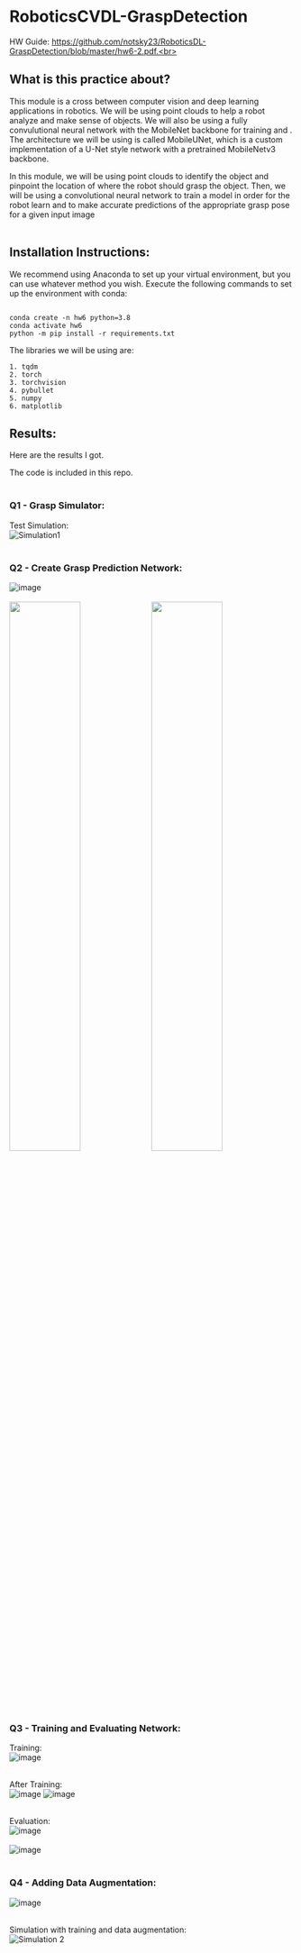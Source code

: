 # RoboticsCVDL-GraspDetection

HW Guide: https://github.com/notsky23/RoboticsDL-GraspDetection/blob/master/hw6-2.pdf.<br><br>

## What is this practice about?<br>

This module is a cross between computer vision and deep learning applications in robotics. We will be using point clouds to help a robot analyze and make sense of objects. We will also be using a fully convulutional neural network with the MobileNet backbone for training and . The architecture we will be using is called MobileUNet, which is a custom implementation of a U-Net style network with a pretrained MobileNetv3 backbone.<br>

In this module, we will be using point clouds to identify the object and pinpoint the location of where the robot should grasp the object. Then, we will be using a convolutional neural network to train a model in order for the robot learn and to make accurate predictions of the appropriate grasp pose for a given input image<br><br>

## Installation Instructions:

We recommend using Anaconda to set up your virtual environment, but you can use whatever method you wish.
Execute the following commands to set up the environment with conda: 
```

conda create -n hw6 python=3.8
conda activate hw6
python -m pip install -r requirements.txt
```

The libraries we will be using are:
```shell
1. tqdm
2. torch
3. torchvision
4. pybullet
5. numpy
6. matplotlib
```


## Results:<br>

Here are the results I got.<br>

The code is included in this repo.<br><br>

### Q1 - Grasp Simulator:<br>

Test Simulation:<br>
![Simulation1](https://user-images.githubusercontent.com/98131995/236622234-3b492928-a316-4fe9-8dca-d8862dba5e05.gif)<br><br>

### Q2 - Create Grasp Prediction Network:<br>

![image](https://user-images.githubusercontent.com/98131995/236622429-3f2757c6-f76b-4bd8-8edb-ef2f29547c52.png)<br><br>
<img src="https://user-images.githubusercontent.com/98131995/236622581-2d0bee8f-c4af-4674-bf83-ea9230806b92.png" width=50% height=50%><img src="https://user-images.githubusercontent.com/98131995/236622636-4fd863bf-e0bd-4d63-bf1c-f9709d6f5c81.png" width=50% height=50%><br><br>

### Q3 - Training and Evaluating Network:<br>

Training:<br>
![image](https://user-images.githubusercontent.com/98131995/236622819-b619c548-1894-4f1e-8868-3d33526c6950.png)<br><br>

After Training:<br>
![image](https://user-images.githubusercontent.com/98131995/236622932-0cda1e59-729c-4e41-a749-7e467962844b.png)     ![image](https://user-images.githubusercontent.com/98131995/236622947-ca0609ed-9ed1-409d-81e5-f5bbb29e75b3.png)<br><br>

Evaluation:<br>
![image](https://user-images.githubusercontent.com/98131995/236623342-17547337-97a9-4281-9ee8-772f65ad8f82.png)<br><br>
![image](https://user-images.githubusercontent.com/98131995/236623386-b3872ee8-d26f-4611-a5bc-2720f48425da.png)<br><br>

### Q4 - Adding Data Augmentation:<br>

![image](https://user-images.githubusercontent.com/98131995/236623484-acc76e28-f470-434d-bf3f-872187d99b56.png)<br><br>

Simulation with training and data augmentation:<br>
![Simulation 2](https://user-images.githubusercontent.com/98131995/236623606-0d81ae98-c5b0-4ac4-831b-b51508afd35a.gif)<br><br>

